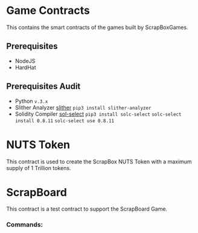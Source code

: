 # Game Contracts

This contains the smart contracts of the games built by ScrapBoxGames.

## Prerequisites
- NodeJS
- HardHat 

## Prerequisites Audit
- Python `v.3.x`
- Slither Analyzer [slither](https://github.com/crytic/slither)
  `pip3 install slither-analyzer `
- Solidity Compiler [sol-select](https://github.com/crytic/solc-select)
  `pip3 install solc-select`
  `solc-select install 0.8.11`
  `solc-select use 0.8.11`

# NUTS Token
This contract is used to create the ScrapBox NUTS Token with a maximum supply of 1 Trillion tokens.

# ScrapBoard
This contract is a test contract to support the ScrapBoard Game.


### Commands: 

